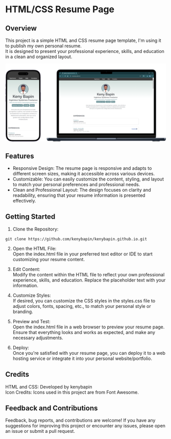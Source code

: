 # HTML/CSS Resume Page

## Overview

This project is a simple HTML and CSS resume page template, I'm using it to publish my own personal resume. \
It is designed to present your professional experience, skills, and education in a clean and organized layout.

![image info](./img/preview.png)

## Features
- Responsive Design: The resume page is responsive and adapts to different screen sizes, making it accessible across various devices.
- Customizable: You can easily customize the content, styling, and layout to match your personal preferences and professional needs.
- Clean and Professional Layout: The design focuses on clarity and readability, ensuring that your resume information is presented effectively.

## Getting Started
1. Clone the Repository:
```
git clone https://github.com/kenybapin/kenybapin.github.io.git
```
2. Open the HTML File:\
Open the index.html file in your preferred text editor or IDE to start customizing your resume content.

3. Edit Content:\
Modify the content within the HTML file to reflect your own professional experience, skills, and education. Replace the placeholder text with your information.

4. Customize Styles:\
If desired, you can customize the CSS styles in the styles.css file to adjust colors, fonts, spacing, etc., to match your personal style or branding.

5. Preview and Test:\
Open the index.html file in a web browser to preview your resume page. Ensure that everything looks and works as expected, and make any necessary adjustments.

6. Deploy:\
Once you're satisfied with your resume page, you can deploy it to a web hosting service or integrate it into your personal website/portfolio.

## Credits
HTML and CSS: Developed by kenybapin\
Icon Credits: Icons used in this project are from Font Awesome.

## Feedback and Contributions
Feedback, bug reports, and contributions are welcome! If you have any suggestions for improving this project or encounter any issues, please open an issue or submit a pull request.
